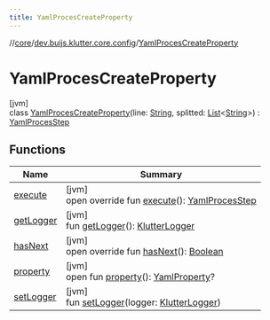 ```yaml
---
title: YamlProcesCreateProperty
---
```

//[core](../../../index.html)/[dev.buijs.klutter.core.config](../index.html)/[YamlProcesCreateProperty](index.html)



# YamlProcesCreateProperty



[jvm]\
class [YamlProcesCreateProperty](index.html)(line: [String](https://kotlinlang.org/api/latest/jvm/stdlib/kotlin/-string/index.html), splitted: [List](https://kotlinlang.org/api/latest/jvm/stdlib/kotlin.collections/-list/index.html)&lt;[String](https://kotlinlang.org/api/latest/jvm/stdlib/kotlin/-string/index.html)&gt;) : [YamlProcesStep](../-yaml-proces-step/index.html)



## Functions


| Name | Summary |
|---|---|
| [execute](execute.html) | [jvm]<br>open override fun [execute](execute.html)(): [YamlProcesStep](../-yaml-proces-step/index.html) |
| [getLogger](../-yaml-proces-step/get-logger.html) | [jvm]<br>fun [getLogger](../-yaml-proces-step/get-logger.html)(): [KlutterLogger](../../dev.buijs.klutter.core/-klutter-logger/index.html) |
| [hasNext](has-next.html) | [jvm]<br>open override fun [hasNext](has-next.html)(): [Boolean](https://kotlinlang.org/api/latest/jvm/stdlib/kotlin/-boolean/index.html) |
| [property](../-yaml-proces-step/property.html) | [jvm]<br>open fun [property](../-yaml-proces-step/property.html)(): [YamlProperty](../-yaml-property/index.html)? |
| [setLogger](../-yaml-proces-step/set-logger.html) | [jvm]<br>fun [setLogger](../-yaml-proces-step/set-logger.html)(logger: [KlutterLogger](../../dev.buijs.klutter.core/-klutter-logger/index.html)) |

